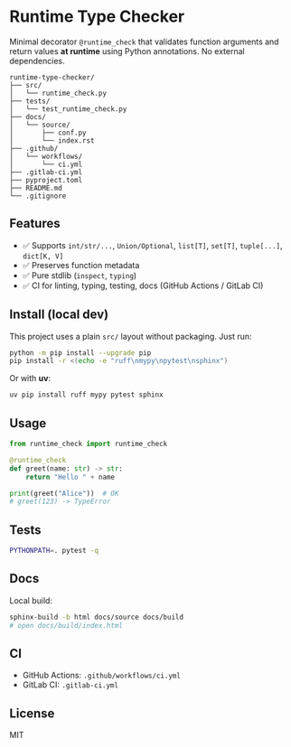 # Runtime Type Checker

Minimal decorator `@runtime_check` that validates function arguments and return values **at runtime** using Python annotations. No external dependencies.


```
runtime-type-checker/
├── src/
│   └── runtime_check.py
├── tests/
│   └── test_runtime_check.py
├── docs/
│   └── source/
│       ├── conf.py
│       └── index.rst
├── .github/
│   └── workflows/
│       └── ci.yml
├── .gitlab-ci.yml
├── pyproject.toml
├── README.md
└── .gitignore
```

## Features

- ✅ Supports `int/str/...`, `Union/Optional`, `list[T]`, `set[T]`, `tuple[...]`, `dict[K, V]`
- ✅ Preserves function metadata
- ✅ Pure stdlib (`inspect`, `typing`)
- ✅ CI for linting, typing, testing, docs (GitHub Actions / GitLab CI)


## Install (local dev)

This project uses a plain `src/` layout without packaging. Just run:

```bash
python -m pip install --upgrade pip
pip install -r <(echo -e "ruff\nmypy\npytest\nsphinx")
````

Or with **uv**:

```bash
uv pip install ruff mypy pytest sphinx
```

## Usage

```python
from runtime_check import runtime_check

@runtime_check
def greet(name: str) -> str:
    return "Hello " + name

print(greet("Alice"))  # OK
# greet(123) -> TypeError
```

## Tests

```bash
PYTHONPATH=. pytest -q
```

## Docs

Local build:

```bash
sphinx-build -b html docs/source docs/build
# open docs/build/index.html
```

## CI

* GitHub Actions: `.github/workflows/ci.yml`
* GitLab CI: `.gitlab-ci.yml`

## License

MIT

